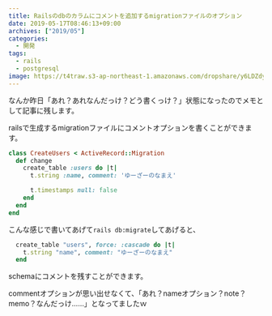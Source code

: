 ```yaml
---
title: Railsのdbのカラムにコメントを追加するmigrationファイルのオプション
date: 2019-05-17T08:46:13+09:00
archives: ["2019/05"]
categories:
  - 開発
tags:
  - rails
  - postgresql
image: https://t4traw.s3-ap-northeast-1.amazonaws.com/dropshare/y6LDZdyrWzz31uBuWlhyoS4hGKfnWsAh.png
---
```

なんか昨日「あれ？あれなんだっけ？どう書くっけ？」状態になったのでメモとして記事に残します。

<!--more-->

railsで生成するmigrationファイルにコメントオプションを書くことができます。

```ruby
class CreateUsers < ActiveRecord::Migration
  def change
    create_table :users do |t|
      t.string :name, comment: 'ゆーざーのなまえ'

      t.timestamps null: false
    end
  end
end
```

こんな感じで書いてあげて`rails db:migrate`してあげると、

```ruby
  create_table "users", force: :cascade do |t|
    t.string "name", comment: "ゆーざーのなまえ"
  end
```

schemaにコメントを残すことができます。

commentオプションが思い出せなくて、「あれ？nameオプション？note？memo？なんだっけ……」となってましたｗ
